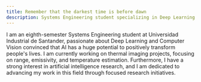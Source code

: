 ```yaml
---
title: Remember that the darkest time is before dawn
description: Systems Engineering student specializing in Deep Learning and Computer Vision, currently focused on thermal imaging and AI research. Passionate about innovation and advancing knowledge in artificial intelligence.
---
```


I am an eighth-semester Systems Engineering student at Universidad Industrial de Santander, passionate about Deep Learning and Computer Vision convinced that AI has a huge potential to positively transform people's lives. I am currently working on thermal imaging projects, focusing on range, emissivity, and temperature estimation. Furthermore, I have a strong interest in artificial intelligence research, and I am dedicated to advancing my work in this field through focused research initiatives.